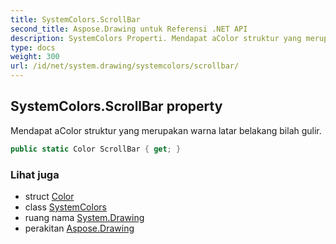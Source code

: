 ```yaml
---
title: SystemColors.ScrollBar
second_title: Aspose.Drawing untuk Referensi .NET API
description: SystemColors Properti. Mendapat aColor struktur yang merupakan warna latar belakang bilah gulir.
type: docs
weight: 300
url: /id/net/system.drawing/systemcolors/scrollbar/
---
```

## SystemColors.ScrollBar property

Mendapat aColor struktur yang merupakan warna latar belakang bilah gulir.

```csharp
public static Color ScrollBar { get; }
```

### Lihat juga

* struct [Color](../../color/)
* class [SystemColors](../)
* ruang nama [System.Drawing](../../systemcolors/)
* perakitan [Aspose.Drawing](../../../)


